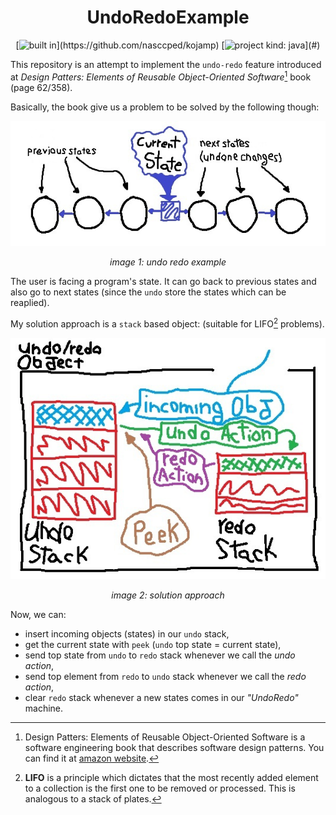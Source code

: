 <div align="center">

UndoRedoExample
===============

[![built in](https://img.shields.io/badge/built_in-kojamp_0.1.1-blue?)](https://github.com/nasccped/kojamp)
[![project kind: java](https://img.shields.io/badge/project_kind-java-orange?)](#)

</div>

This repository is an attempt to implement the `undo-redo` feature
introduced at _Design Patters: Elements of Reusable Object-Oriented
Software_[^design-patterns-book] book (page 62/358).

Basically, the book give us a problem to be solved by the following
though:

<div align="center" id="image-01">

![image 1: undo redo example](./images/undo-redo-example.jpg)

_image 1: undo redo example_

</div>

The user is facing a program's state. It can go back to previous
states and also go to next states (since the `undo` store the states
which can be reaplied).

My solution approach is a `stack` based object: (suitable for
LIFO[^lifo] problems).

<div align="center" id="image-02">

![image 2: solution approach](./images/solution-approach.jpg)

_image 2: solution approach_

</div>

Now, we can:
- insert incoming objects (states) in our `undo` stack,
- get the current state with `peek` (`undo` top state = current
  state),
- send top state from `undo` to `redo` stack whenever we call the
  _undo action_,
- send top element from `redo` to `undo` stack whenever we call the
  _redo action_,
- clear `redo` stack whenever a new states comes in our _"UndoRedo"_
  machine.

[^design-patterns-book]: Design Patters: Elements of Reusable
  Object-Oriented Software is a software engineering book that
  describes software design patterns. You can find it at
  [amazon website](https://www.amazon.com/Design-Patterns-Elements-Reusable-Object-Oriented/dp/0201633612).

[^lifo]: **LIFO** is a principle which dictates that the most
  recently added element to a collection is the first one to be
  removed or processed. This is analogous to a stack of plates.
